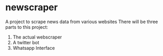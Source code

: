 # newscraper
A project to scrape news data from various websites
There will be three parts to this project:
1) The actual webscraper 
2) A twitter bot
3) Whatsapp Interface
